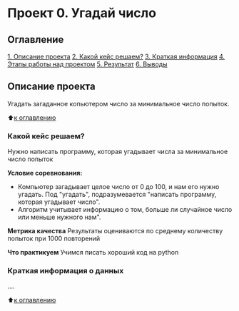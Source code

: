 # Проект 0. Угадай число

## Оглавление
[1. Описание проекта]()
[2. Какой кейс решаем?]()
[3. Краткая информация]()
[4. Этапы работы над проектом]()
[5. Результат]()
[6. Выводы]()

## Описание проекта
Угадать загаданное копьютером число за минимальное число попыток.

:arrow_up:[к оглавлению]()

### Какой кейс решаем?
Нужно написать программу, которая угадывает числа за минимальное число попыток

**Условие соревнования:**
- Компьютер загадывает целое число от 0 до 100, и нам его нужно угадать. Под "угадать", подразумевается "написать программу, которая угадывает число".
- Алгоритм учитывает информацию о том, больше ли случайное число или меньше нужного нам".

**Метрика качества**
Результаты оцениваются по среднему количеству попыток при 1000 повторений

**Что практикуем**
Учимся писать хороший код на python

### Краткая информация о данных
....

:arrow_up:[к оглавлению]()
